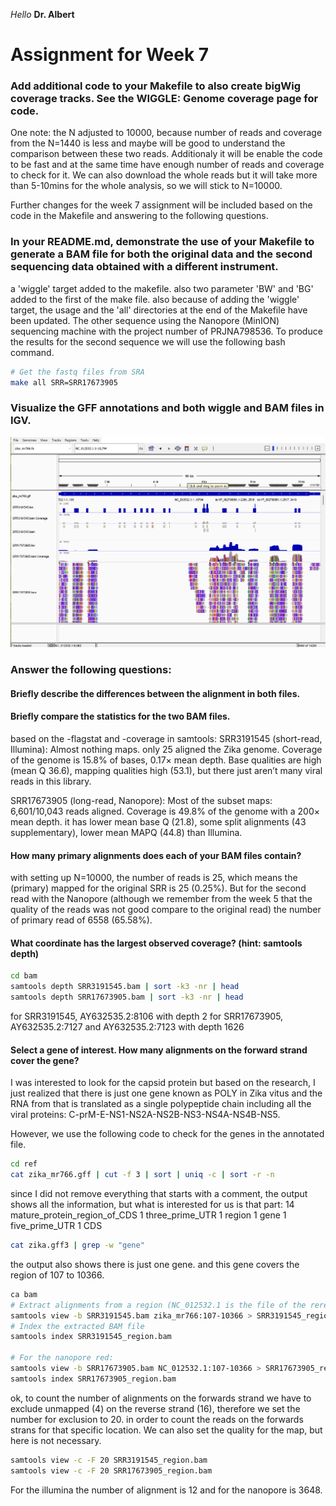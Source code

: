 *Hello* **Dr. Albert**

# Assignment for Week 7

### Add additional code to your Makefile to also create bigWig coverage tracks. See the WIGGLE: Genome coverage page for code.
One note:
the N adjusted to 10000, because number of reads and coverage from the N=1440 is less and maybe will be good to understand the comparison between these two reads. Additionaly it will be enable the code to be fast and at the same time have enough number of reads and coverage to check for it. We can also download the whole reads but it will take more than 5-10mins for the whole analysis, so we will stick to N=10000.

Further changes for the week 7 assignment will be included based on the code in the Makefile and answering to the following questions.

### In your README.md, demonstrate the use of your Makefile to generate a BAM file for both the original data and the second sequencing data obtained with a different instrument.
a 'wiggle' target added to the makefile. also two parameter 'BW' and 'BG' added to the first of the make file. also because of adding the 'wiggle' target, the usage and the 'all' directories at the end of the Makefile have been updated.
The other sequence using the Nanopore (MinION) sequencing machine with the project number of PRJNA798536. To produce the results for the second sequence we will use the following bash command.
```bash
# Get the fastq files from SRA
make all SRR=SRR17673905
```

### Visualize the GFF annotations and both wiggle and BAM files in IGV.

![alt text](Untitled-1.png)

### Answer the following questions:
#### Briefly describe the differences between the alignment in both files.
#### Briefly compare the statistics for the two BAM files.
based on the -flagstat and -coverage in samtools:
SRR3191545 (short-read, Illumina): Almost nothing maps. only 25 aligned the Zika genome. Coverage of the genome is 15.8% of bases, 0.17× mean depth. Base qualities are high (mean Q 36.6), mapping qualities high (53.1), but there just aren’t many viral reads in this library.

SRR17673905 (long-read, Nanopore): Most of the subset maps: 6,601/10,043 reads aligned. Coverage is 49.8% of the genome with a 200× mean depth. it has lower mean base Q (21.8), some split alignments (43 supplementary), lower mean MAPQ (44.8) than Illumina.

#### How many primary alignments does each of your BAM files contain?
with setting up N=10000, the number of reads is 25, which means the (primary) mapped for the original SRR is 25 (0.25%). But for the second read with the Nanopore (although we remember from the week 5 that the quality of the reads was not good compare to the original read) the number of primary read of 6558 (65.58%).
#### What coordinate has the largest observed coverage? (hint: samtools depth)
```bash
cd bam
samtools depth SRR3191545.bam | sort -k3 -nr | head
samtools depth SRR17673905.bam | sort -k3 -nr | head
```
for SRR3191545, AY632535.2:8106 with depth 2
for SRR17673905, AY632535.2:7127 and AY632535.2:7123 with depth 1626
#### Select a gene of interest. How many alignments on the forward strand cover the gene?
I was interested to look for the capsid protein but based on the research, I just realized that there is just one gene known as POLY in Zika vitus and the RNA from that is translated as a single polypeptide chain including all the viral proteins: C-prM-E-NS1-NS2A-NS2B-NS3-NS4A-NS4B-NS5.

However, we use the following code to check for the genes in the annotated file.
```bash
cd ref
cat zika_mr766.gff | cut -f 3 | sort | uniq -c | sort -r -n 
```
since I did not remove everything that starts with a comment, the output shows all the information, but what is interested for us is that part:
      14 mature_protein_region_of_CDS
      1 three_prime_UTR
      1 region
      1 gene
      1 five_prime_UTR
      1 CDS

```bash
cat zika.gff3 | grep -w "gene"
```
the output also shows there is just one gene. and this gene covers the region of 107 to 10366. 

```bash
ca bam
# Extract alignments from a region (NC_012532.1 is the file of the rerefence genome extracted from IGV)
samtools view -b SRR3191545.bam zika_mr766:107-10366 > SRR3191545_region.bam
# Index the extracted BAM file
samtools index SRR3191545_region.bam

# For the nanopore red:
samtools view -b SRR17673905.bam NC_012532.1:107-10366 > SRR17673905_region.bam
samtools index SRR17673905_region.bam
```
ok, to count the number of alignments on the forwards strand we have to exclude unmapped (4) on the reverse strand (16), therefore we set the number for exclusion to 20. in order to count the reads on the forwards strans for that specific location. We can also set the quality for the map, but here is not necessary.
```bash
samtools view -c -F 20 SRR3191545_region.bam
samtools view -c -F 20 SRR17673905_region.bam
```
For the illumina the number of alignment is 12 and for the nanopore is 3648.
